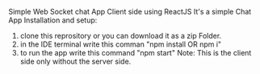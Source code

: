 Simple Web Socket chat App Client side using ReactJS
It's a simple Chat App
Installation and setup:
1. clone this reprository or you can download it as a zip Folder.
2. in the IDE terminal write this comman "npm install OR npm i"
3. to run the app write this command "npm start"
Note: This is the client side only without the server side.
